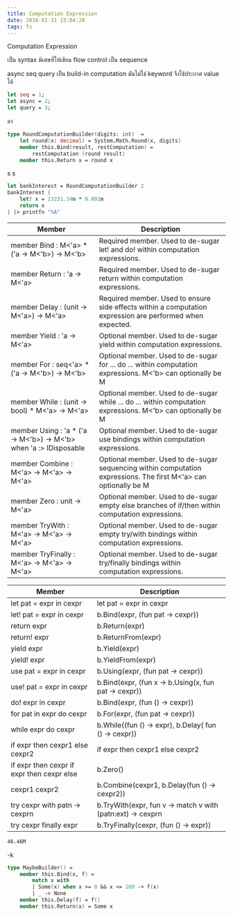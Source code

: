 ```yaml
---
title: Computation Expression
date: 2016-01-31 15:04:28
tags: fs
---
```


Computation Expression

เป็น syntax พิเศษที่ให้เขียน flow control เป็น sequence

async seq query เป็น build-in computation  มันไม่ใช่ keyword จึงใช้ประกาศ value ได้

```fsharp
let seq = 1;
let async = 2;
let query = 3;
```

คา

```fsharp
type RoundComputationBuilder(digits: int)  =
    let round(x: decimal) = System.Math.Round(x, digits)
    member this.Bind(result, restComputation) =
        restComputation (round result)
    member this.Return x = round x
```
s s

```fsharp
let bankInterest = RoundComputationBuilder 2
bankInterest {
    let! x = 23231.34m * 0.002m
    return x
} |> printfn "%A"
```

| Member | Description        |
| ------------- |-------------|
|member Bind : M<'a> * ('a -> M<'b>) -> M<'b>       |Required member. Used to de-sugar let! and do! within computation expressions.|
|member Return : 'a -> M<'a>	                    |Required member. Used to de-sugar return within computation expressions.|
|member Delay : (unit -> M<'a>) -> M<'a>	        |Required member. Used to ensure side effects within a computation expression are performed when expected.|
|member Yield : 'a -> M<'a>	                   | Optional member. Used to de-sugar yield within computation expressions.|
|member For : seq<'a> * ('a -> M<'b>) -> M<'b>	    |Optional member. Used to de-sugar for ... do ... within computation expressions. M<'b> can optionally be M<unit>|
|member While : (unit -> bool) * M<'a> -> M<'a>	    |Optional member. Used to de-sugar while ... do ... within computation expressions. M<'b> can optionally be M<unit>|
|member Using : 'a * ('a -> M<'b>) -> M<'b> when 'a :> IDisposable	|Optional member. Used to de-sugar use bindings within computation expressions.|
|member Combine : M<'a> -> M<'a> -> M<'a>        |Optional member. Used to de-sugar sequencing within computation expressions. The first M<'a> can optionally be M<unit>|
|member Zero : unit -> M<'a>	                    |Optional member. Used to de-sugar empty else branches of if/then within computation expressions.|
|member TryWith : M<'a> -> M<'a> -> M<'a>	        |Optional member. Used to de-sugar empty try/with bindings within computation expressions.|
|member TryFinally : M<'a> -> M<'a> -> M<'a>	    |Optional member. Used to de-sugar try/finally bindings within computation expressions.|

| Member | Description        |
| ------------- |-------------|
|let pat = expr in cexpr          |let pat = expr in cexpr|
|let! pat = expr in cexpr	        |b.Bind(expr, (fun pat -> cexpr))|
|return expr	                     |b.Return(expr)|
|return! expr	                    |b.ReturnFrom(expr)|
|yield expr	                      |b.Yield(expr)|
|yield! expr	                     |b.YieldFrom(expr)|
|use pat = expr in cexpr	         |b.Using(expr, (fun pat -> cexpr))|
|use! pat = expr in cexpr	        |b.Bind(expr, (fun x -> b.Using(x, fun pat -> cexpr))|
|do! expr in cexpr	           |b.Bind(expr, (fun () -> cexpr))|
|for pat in expr do cexpr	        |b.For(expr, (fun pat -> cexpr))|
|while expr do cexpr	             |b.While((fun () -> expr), b.Delay( fun () -> cexpr))|
|if expr then cexpr1 else cexpr2	|if expr then cexpr1 else cexpr2|
|if expr then cexpr	if expr then cexpr else    | b.Zero()|
|cexpr1 cexpr2	                    |b.Combine(cexpr1, b.Delay(fun () -> cexpr2))|
|try cexpr with patn -> cexprn	    |b.TryWith(expr, fun v -> match v with (patn:ext) -> cexprn | _ raise exn)|
|try cexpr finally expr	              |b.TryFinally(cexpr, (fun () -> expr))|

```bash
46.46M
```
-k

```fsharp
type MaybeBuilder() =
    member this.Bind(x, f) =
        match x with
        | Some(x) when x >= 0 && x <= 100 -> f(x)
        | _ -> None
    member this.Delay(f) = f()
    member this.Return(x) = Some x
```